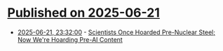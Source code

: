 # [Published on 2025-06-21](index.md)

* [2025-06-21, 23:32:00](https://soylentnews.org/article.pl?sid=25/06/21/1225217&from=rss) - [Scientists Once Hoarded Pre-Nuclear Steel; Now We're Hoarding Pre-AI Content](https://soylentnews.org/article.pl?sid=25/06/21/1225217&from=rss)
